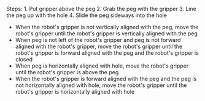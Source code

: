 

Steps:  1. Put gripper above the peg  2. Grab the peg with the gripper  3. Line the peg up with the hole  4. Slide the peg sideways into the hole

- When the robot's gripper is not vertically aligned with the peg, move the robot's gripper until the robot's gripper is vertically aligned with the peg
- When peg is not left of the robot's gripper and peg is not forward aligned with the robot's gripper, move the robot's gripper until the robot's gripper is forward aligned with the peg and the robot's gripper is closed
- When peg is horizontally aligned with hole, move the robot's gripper until the robot's gripper is above the peg
- When the robot's gripper is forward aligned with the peg and the peg is not horizontally aligned with hole, move the robot's gripper until the robot's gripper is horizontally aligned with hole